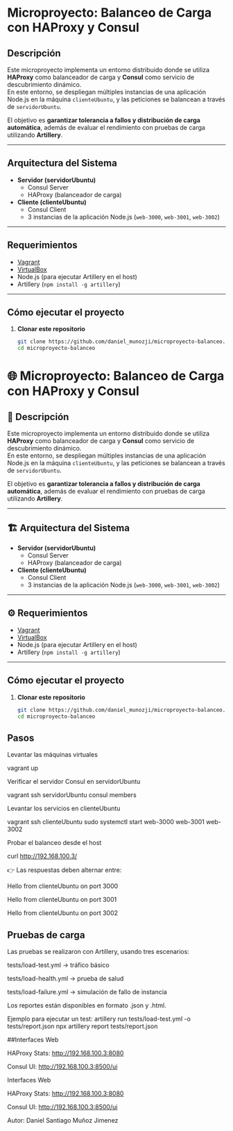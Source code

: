 # Microproyecto: Balanceo de Carga con HAProxy y Consul

## Descripción
Este microproyecto implementa un entorno distribuido donde se utiliza **HAProxy** como balanceador de carga y **Consul** como servicio de descubrimiento dinámico.  
En este entorno, se despliegan múltiples instancias de una aplicación Node.js en la máquina `clienteUbuntu`, y las peticiones se balancean a través de `servidorUbuntu`.

El objetivo es **garantizar tolerancia a fallos y distribución de carga automática**, además de evaluar el rendimiento con pruebas de carga utilizando **Artillery**.

---

## Arquitectura del Sistema
- **Servidor (servidorUbuntu)**
  - Consul Server
  - HAProxy (balanceador de carga)
- **Cliente (clienteUbuntu)**
  - Consul Client
  - 3 instancias de la aplicación Node.js (`web-3000`, `web-3001`, `web-3002`)

---

## Requerimientos
- [Vagrant](https://developer.hashicorp.com/vagrant)  
- [VirtualBox](https://www.virtualbox.org/)  
- Node.js (para ejecutar Artillery en el host)  
- Artillery (`npm install -g artillery`)  

---

## Cómo ejecutar el proyecto

1. **Clonar este repositorio**
   ```bash
   git clone https://github.com/daniel_munozji/microproyecto-balanceo.git
   cd microproyecto-balanceo
# 🌐 Microproyecto: Balanceo de Carga con HAProxy y Consul

## 📖 Descripción
Este microproyecto implementa un entorno distribuido donde se utiliza **HAProxy** como balanceador de carga y **Consul** como servicio de descubrimiento dinámico.  
En este entorno, se despliegan múltiples instancias de una aplicación Node.js en la máquina `clienteUbuntu`, y las peticiones se balancean a través de `servidorUbuntu`.

El objetivo es **garantizar tolerancia a fallos y distribución de carga automática**, además de evaluar el rendimiento con pruebas de carga utilizando **Artillery**.

---

## 🏗️ Arquitectura del Sistema
- **Servidor (servidorUbuntu)**
  - Consul Server
  - HAProxy (balanceador de carga)
- **Cliente (clienteUbuntu)**
  - Consul Client
  - 3 instancias de la aplicación Node.js (`web-3000`, `web-3001`, `web-3002`)

---

## ⚙️ Requerimientos
- [Vagrant](https://developer.hashicorp.com/vagrant)  
- [VirtualBox](https://www.virtualbox.org/)  
- Node.js (para ejecutar Artillery en el host)  
- Artillery (`npm install -g artillery`)  

---

##  Cómo ejecutar el proyecto

1. **Clonar este repositorio**
   ```bash
   git clone https://github.com/daniel_munozji/microproyecto-balanceo.git
   cd microproyecto-balanceo

## Pasos
Levantar las máquinas virtuales

vagrant up


Verificar el servidor Consul en servidorUbuntu

vagrant ssh servidorUbuntu
consul members


Levantar los servicios en clienteUbuntu

vagrant ssh clienteUbuntu
sudo systemctl start web-3000 web-3001 web-3002


Probar el balanceo desde el host

curl http://192.168.100.3/


👉 Las respuestas deben alternar entre:

Hello from clienteUbuntu on port 3000

Hello from clienteUbuntu on port 3001

Hello from clienteUbuntu on port 3002


## Pruebas de carga

Las pruebas se realizaron con Artillery, usando tres escenarios:

tests/load-test.yml → tráfico básico

tests/load-health.yml → prueba de salud

tests/load-failure.yml → simulación de fallo de instancia

Los reportes están disponibles en formato .json y .html.

Ejemplo para ejecutar un test:
artillery run tests/load-test.yml -o tests/report.json
npx artillery report tests/report.json

##Interfaces Web

HAProxy Stats: http://192.168.100.3:8080

Consul UI: http://192.168.100.3:8500/ui

Interfaces Web

HAProxy Stats: http://192.168.100.3:8080

Consul UI: http://192.168.100.3:8500/ui

Autor: Daniel Santiago Muñoz Jimenez
